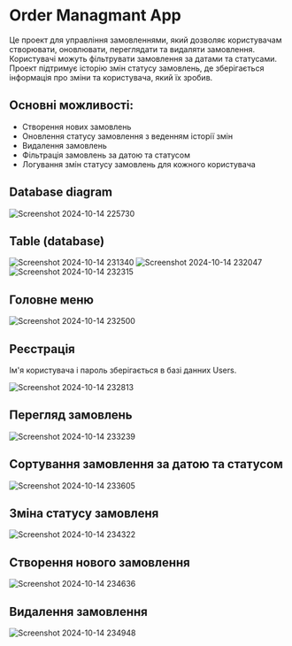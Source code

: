 # Order Managmant App
Це проект для управління замовленнями, який дозволяє користувачам створювати, оновлювати, переглядати та видаляти замовлення. Користувачі можуть фільтрувати замовлення за датами та статусами. Проект підтримує історію змін статусу замовлень, де зберігається інформація про зміни та користувача, який їх зробив.
## Основні можливості:

- Створення нових замовлень
- Оновлення статусу замовлення з веденням історії змін
- Видалення замовлень
- Фільтрація замовлень за датою та статусом
- Логування змін статусу замовлень для кожного користувача
## Database diagram
![Screenshot 2024-10-14 225730](https://github.com/user-attachments/assets/d12ff85f-f58e-47fe-899f-905ce7dc5c94)

## Table (database)

![Screenshot 2024-10-14 231340](https://github.com/user-attachments/assets/49d4fed8-53e0-4ffb-9148-8903d3fc2198)
![Screenshot 2024-10-14 232047](https://github.com/user-attachments/assets/353c26ef-a1b1-4f03-ad10-65a837cb3ef3)
![Screenshot 2024-10-14 232315](https://github.com/user-attachments/assets/62d6c8d4-cd30-45ee-9a9d-050b9732c0da)


## Головне меню
![Screenshot 2024-10-14 232500](https://github.com/user-attachments/assets/7d2b092f-b0e2-4301-bb85-bf5ab5a4743d)

## Реєстрація 
Ім'я користувача і пароль зберігається в базі данних Users.

![Screenshot 2024-10-14 232813](https://github.com/user-attachments/assets/69e27eb9-9ed1-424a-a4b2-a4232b77511a)

## Перегляд замовлень
![Screenshot 2024-10-14 233239](https://github.com/user-attachments/assets/b9c2e77f-f872-4dfa-bdeb-ff29929d556d)

## Сортування замовлення за датою та статусом 
![Screenshot 2024-10-14 233605](https://github.com/user-attachments/assets/e9499b57-452e-45ed-b99c-f24095cc345c)

## Зміна статусу замовленя 
![Screenshot 2024-10-14 234322](https://github.com/user-attachments/assets/9a1c59c5-75e7-4f77-b3fe-3c6834f0fdc0)

## Створення нового замовлення
![Screenshot 2024-10-14 234636](https://github.com/user-attachments/assets/94fcabeb-2395-4a58-bdcb-717fd24b81b5)

## Видалення замовлення 
![Screenshot 2024-10-14 234948](https://github.com/user-attachments/assets/027a9417-3026-4d48-8c73-7ac2f1cc51b8)


